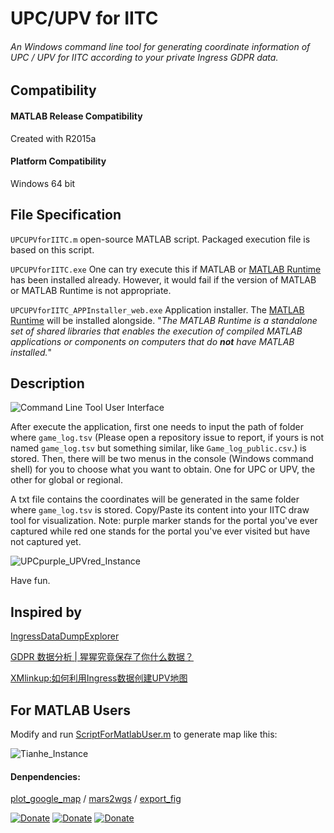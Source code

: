 # UPC/UPV for IITC
###### An Windows command line tool for generating coordinate information of UPC / UPV for IITC according to your private Ingress GDPR data.

## Compatibility
#### MATLAB Release Compatibility
Created with R2015a

#### Platform Compatibility
Windows 64 bit

## File Specification
```UPCUPVforIITC.m``` open-source MATLAB script. Packaged execution file is based on this script.

```UPCUPVforIITC.exe``` One can try execute this if MATLAB or [MATLAB Runtime](https://ww2.mathworks.cn/products/compiler/matlab-runtime.html) has been installed already. However, it would fail if the version of MATLAB or MATLAB Runtime is not appropriate.

```UPCUPVforIITC_APPInstaller_web.exe``` Application installer. The [MATLAB Runtime](https://ww2.mathworks.cn/products/compiler/matlab-runtime.html) will be installed alongside. "_The MATLAB Runtime is a standalone set of shared libraries that enables the execution of compiled MATLAB applications or components on computers that do **not** have MATLAB installed._"

## Description

![Command Line Tool User Interface](https://github.com/chouj/UPC-UPV-for-IITC/blob/master/ProcedureImages/CommandLineToolUserInterface.png)

After execute the application, first one needs to input the path of folder where ```game_log.tsv``` (Please open a repository issue to report, if yours is not named ```game_log.tsv``` but something similar, like ```Game_log_public.csv```.) is stored. Then, there will be two menus in the console (Windows command shell) for you to choose what you want to obtain. One for UPC or UPV, the other for global or regional.

A txt file contains the coordinates will be generated in the same folder where ```game_log.tsv``` is stored. Copy/Paste its content into your IITC draw tool for visualization. Note: purple marker stands for the portal you've ever captured while red one stands for the portal you've ever visited but have not captured yet.

![UPCpurple_UPVred_Instance](https://github.com/chouj/UPC-UPV-for-IITC/blob/master/ProcedureImages/UPCpurple_UPVred_Instance.png)

Have fun.

## Inspired by
[IngressDataDumpExplorer](https://github.com/Maxr1998/IngressDataDumpExplorer)

[GDPR 数据分析 | 猩猩究竟保存了你什么数据？](https://bjres.net/2018/09/17/gdpr-%e6%95%b0%e6%8d%ae%e5%88%86%e6%9e%90-%e7%8c%a9%e7%8c%a9%e7%a9%b6%e7%ab%9f%e4%bf%9d%e5%ad%98%e4%ba%86%e4%bd%a0%e4%bb%80%e4%b9%88%e6%95%b0%e6%8d%ae%ef%bc%9f/)

[XMlinkup:如何利用Ingress数据创建UPV地图](https://mp.weixin.qq.com/s/PIG8ck3ycqyRBQOQHSRDgQ)

## For MATLAB Users

Modify and run [ScriptForMatlabUser.m](https://github.com/chouj/UPC-UPV-for-IITC/blob/master/ScriptForMatlabUser.m) to generate map like this:

![Tianhe_Instance](https://github.com/chouj/UPC-UPV-for-IITC/blob/master/ProcedureImages/Tianhe_Instance.png)

#### Denpendencies:

[plot_google_map](https://www.mathworks.com/matlabcentral/fileexchange/27627-zoharby-plot_google_map) / [mars2wgs](https://www.mathworks.com/matlabcentral/fileexchange/65234-adclose-mars2wgs) / [export_fig](https://www.mathworks.com/matlabcentral/fileexchange/23629-export_fig)


[![Donate](https://img.shields.io/badge/Donate-PayPal-green.svg)](https://www.paypal.me/Mesoscale)
[![Donate](https://img.shields.io/badge/Donate-WeChat-brightgreen.svg)](https://github.com/chouj/donate-page/blob/master/simple/images/WeChatQR.jpg?raw=true)
[![Donate](https://img.shields.io/badge/Donate-AliPay-blue.svg)](https://github.com/chouj/donate-page/blob/master/simple/images/AlipayQR.jpg?raw=true)
